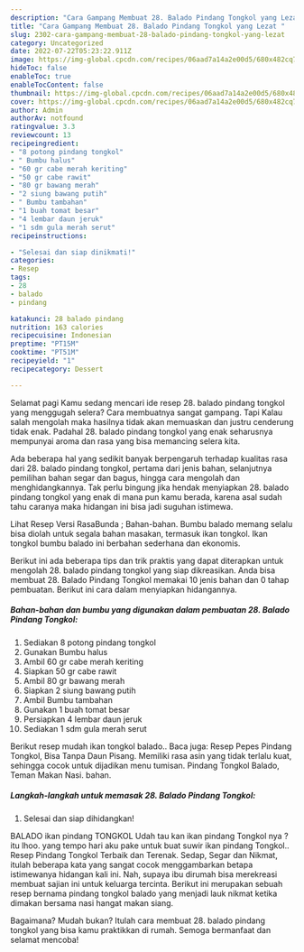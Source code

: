```yaml
---
description: "Cara Gampang Membuat 28. Balado Pindang Tongkol yang Lezat "
title: "Cara Gampang Membuat 28. Balado Pindang Tongkol yang Lezat "
slug: 2302-cara-gampang-membuat-28-balado-pindang-tongkol-yang-lezat
category: Uncategorized
date: 2022-07-22T05:23:22.911Z
image: https://img-global.cpcdn.com/recipes/06aad7a14a2e00d5/680x482cq70/28-balado-pindang-tongkol-foto-resep-utama.jpg
hideToc: false
enableToc: true
enableTocContent: false
thumbnail: https://img-global.cpcdn.com/recipes/06aad7a14a2e00d5/680x482cq70/28-balado-pindang-tongkol-foto-resep-utama.jpg
cover: https://img-global.cpcdn.com/recipes/06aad7a14a2e00d5/680x482cq70/28-balado-pindang-tongkol-foto-resep-utama.jpg
author: Admin
authorAv: notfound
ratingvalue: 3.3
reviewcount: 13
recipeingredient:
- "8 potong pindang tongkol"
- " Bumbu halus"
- "60 gr cabe merah keriting"
- "50 gr cabe rawit"
- "80 gr bawang merah"
- "2 siung bawang putih"
- " Bumbu tambahan"
- "1 buah tomat besar"
- "4 lembar daun jeruk"
- "1 sdm gula merah serut"
recipeinstructions:

- "Selesai dan siap dinikmati!"
categories:
- Resep
tags:
- 28
- balado
- pindang

katakunci: 28 balado pindang 
nutrition: 163 calories
recipecuisine: Indonesian
preptime: "PT15M"
cooktime: "PT51M"
recipeyield: "1"
recipecategory: Dessert

---
```



Selamat pagi Kamu sedang mencari ide resep 28. balado pindang tongkol yang menggugah selera? Cara membuatnya sangat gampang. Tapi Kalau salah mengolah maka hasilnya tidak akan memuaskan dan justru cenderung tidak enak. Padahal 28. balado pindang tongkol yang enak seharusnya mempunyai aroma dan rasa yang bisa memancing selera kita.


Ada beberapa hal yang sedikit banyak berpengaruh terhadap kualitas rasa dari 28. balado pindang tongkol, pertama dari jenis bahan, selanjutnya pemilihan bahan segar dan bagus, hingga cara mengolah dan menghidangkannya. Tak perlu bingung jika hendak menyiapkan 28. balado pindang tongkol yang enak di mana pun kamu berada, karena asal sudah tahu caranya maka hidangan ini bisa jadi suguhan istimewa.

Lihat Resep Versi RasaBunda ; Bahan-bahan. Bumbu balado memang selalu bisa diolah untuk segala bahan masakan, termasuk ikan tongkol. Ikan tongkol bumbu balado ini berbahan sederhana dan ekonomis.


Berikut ini ada beberapa tips dan trik praktis yang dapat diterapkan untuk mengolah 28. balado pindang tongkol yang siap dikreasikan. Anda bisa membuat 28. Balado Pindang Tongkol memakai 10 jenis bahan dan 0 tahap pembuatan. Berikut ini cara dalam menyiapkan hidangannya.

<!--inarticleads1-->

##### Bahan-bahan dan bumbu yang digunakan dalam pembuatan 28. Balado Pindang Tongkol:

1. Sediakan 8 potong pindang tongkol
1. Gunakan  Bumbu halus
1. Ambil 60 gr cabe merah keriting
1. Siapkan 50 gr cabe rawit
1. Ambil 80 gr bawang merah
1. Siapkan 2 siung bawang putih
1. Ambil  Bumbu tambahan
1. Gunakan 1 buah tomat besar
1. Persiapkan 4 lembar daun jeruk
1. Sediakan 1 sdm gula merah serut


Berikut resep mudah ikan tongkol balado.. Baca juga: Resep Pepes Pindang Tongkol, Bisa Tanpa Daun Pisang. Memiliki rasa asin yang tidak terlalu kuat, sehingga cocok untuk dijadikan menu tumisan. Pindang Tongkol Balado, Teman Makan Nasi. bahan. 

<!--inarticleads2-->

##### Langkah-langkah untuk memasak 28. Balado Pindang Tongkol:


1. Selesai dan siap dihidangkan!

BALADO ikan pindang TONGKOL Udah tau kan ikan pindang Tongkol nya ? itu lhoo. yang tempo hari aku pake untuk buat suwir ikan pindang Tongkol.. Resep Pindang Tongkol Terbaik dan Terenak. Sedap, Segar dan Nikmat, itulah beberapa kata yang sangat cocok menggambarkan betapa istimewanya hidangan kali ini. Nah, supaya ibu dirumah bisa merekreasi membuat sajian ini untuk keluarga tercinta. Berikut ini merupakan sebuah resep bernama pindang tongkol balado yang menjadi lauk nikmat ketika dimakan bersama nasi hangat makan siang. 

Bagaimana? Mudah bukan? Itulah cara membuat 28. balado pindang tongkol yang bisa kamu praktikkan di rumah. Semoga bermanfaat dan selamat mencoba!
